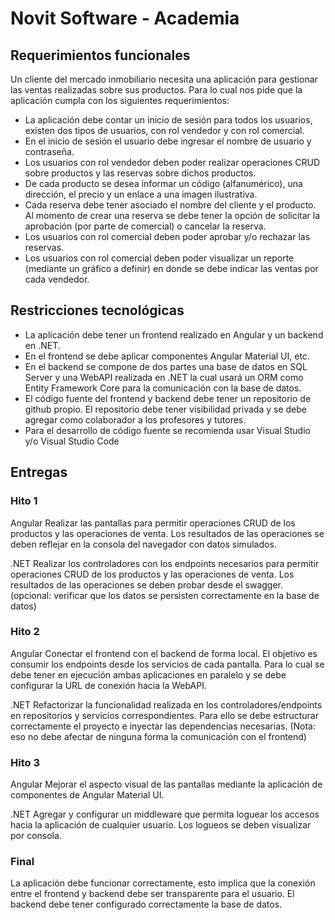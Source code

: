# Novit Software - Academia

## Requerimientos funcionales

Un cliente del mercado inmobiliario necesita una aplicación para gestionar las ventas realizadas sobre sus productos. Para lo cual nos pide que la aplicación cumpla con los siguientes requerimientos:

- La aplicación debe contar un inicio de sesión para todos los usuarios, existen dos tipos de usuarios, con rol vendedor y con rol comercial.
- En el inicio de sesión el usuario debe ingresar el nombre de usuario y contraseña.
- Los usuarios con rol vendedor deben poder realizar operaciones CRUD sobre productos y las reservas  sobre dichos productos.
- De cada producto se desea informar un código (alfanumérico), una dirección, el precio y un enlace a una imagen ilustrativa.
- Cada reserva debe tener asociado el nombre del cliente y el producto. Al momento de crear una reserva se debe tener la opción de solicitar la aprobación (por parte de comercial) o cancelar la reserva.
- Los usuarios con rol comercial deben poder aprobar y/o rechazar las reservas. 
- Los usuarios con rol comercial deben poder visualizar un reporte (mediante un gráfico a definir) en donde se debe indicar las ventas por cada vendedor.

## Restricciones tecnológicas

- La aplicación debe tener un frontend realizado en Angular y un backend en .NET. 
- En el frontend se debe aplicar componentes Angular Material UI, etc. 
- En el backend se compone de dos partes una base de datos en SQL Server y una WebAPI realizada en .NET la cual usará un ORM como Entity Framework Core para la comunicación con la base de datos.
- El código fuente del frontend y backend debe tener un repositorio de github propio. El repositorio debe tener visibilidad privada y se debe agregar como colaborador a los profesores y tutores.
- Para el desarrollo de código fuente se recomienda usar Visual Studio y/o Visual Studio Code

## Entregas

### Hito 1

Angular
Realizar las pantallas para permitir operaciones CRUD de los productos y las operaciones de venta. Los resultados de las operaciones se deben reflejar en la consola del navegador con datos simulados.

.NET
Realizar los controladores con los endpoints necesarios para permitir operaciones CRUD de los productos y las operaciones de venta. Los resultados de las operaciones se deben probar desde el swagger. (opcional: verificar que los datos se persisten correctamente en la base de datos)

### Hito 2

Angular
Conectar el frontend con el backend de forma local. El objetivo es consumir los endpoints desde los servicios de cada pantalla. Para lo cual se debe tener en ejecución ambas aplicaciones en paralelo y se debe configurar la URL de conexión hacia la WebAPI.

.NET
Refactorizar la funcionalidad realizada en los controladores/endpoints en repositorios y servicios correspondientes. Para ello se debe estructurar correctamente el proyecto e inyectar las dependencias necesarias. (Nota: eso no debe afectar de ninguna forma la comunicación con el frontend)

### Hito 3

Angular
Mejorar el aspecto visual de las pantallas mediante la aplicación de componentes de Angular Material UI.

.NET
Agregar y configurar un middleware que permita loguear los accesos hacia la aplicación de cualquier usuario. Los logueos se deben visualizar por consola.

### Final

La aplicación debe funcionar correctamente, esto implica que la conexión entre el frontend y backend debe ser transparente para el usuario. El backend debe tener configurado correctamente la base de datos.


